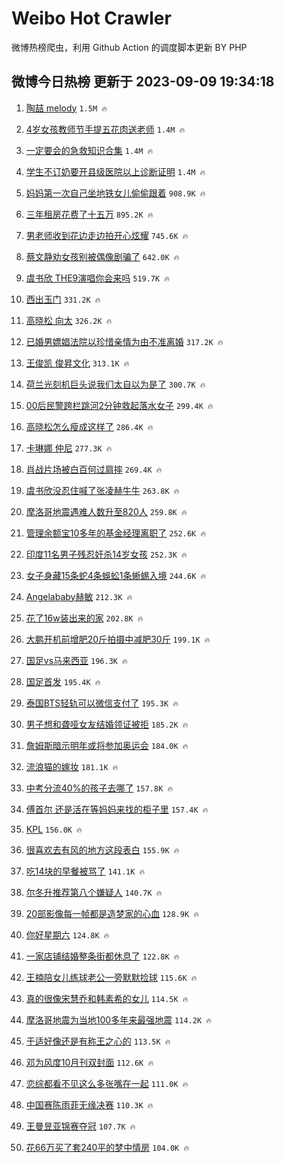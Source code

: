 # Weibo Hot Crawler 



微博热榜爬虫，利用 Github Action 的调度脚本更新 BY PHP 


## 微博今日热榜 更新于 2023-09-09 19:34:18 
1. [陶喆 melody](https://s.weibo.com/weibo?q=%E9%99%B6%E5%96%86%20melody&t=31&band_rank=1&Refer=top) `1.5M 🔥` 

1. [4岁女孩教师节手提五花肉送老师](https://s.weibo.com/weibo?q=%234%E5%B2%81%E5%A5%B3%E5%AD%A9%E6%95%99%E5%B8%88%E8%8A%82%E6%89%8B%E6%8F%90%E4%BA%94%E8%8A%B1%E8%82%89%E9%80%81%E8%80%81%E5%B8%88%23&t=31&band_rank=2&Refer=top) `1.4M 🔥` 

1. [一定要会的急救知识合集](https://s.weibo.com/weibo?q=%23%E4%B8%80%E5%AE%9A%E8%A6%81%E4%BC%9A%E7%9A%84%E6%80%A5%E6%95%91%E7%9F%A5%E8%AF%86%E5%90%88%E9%9B%86%23&t=31&band_rank=3&Refer=top) `1.4M 🔥` 

1. [学生不订奶要开县级医院以上诊断证明](https://s.weibo.com/weibo?q=%23%E5%AD%A6%E7%94%9F%E4%B8%8D%E8%AE%A2%E5%A5%B6%E8%A6%81%E5%BC%80%E5%8E%BF%E7%BA%A7%E5%8C%BB%E9%99%A2%E4%BB%A5%E4%B8%8A%E8%AF%8A%E6%96%AD%E8%AF%81%E6%98%8E%23&t=31&band_rank=4&Refer=top) `1.4M 🔥` 

1. [妈妈第一次自己坐地铁女儿偷偷跟着](https://s.weibo.com/weibo?q=%23%E5%A6%88%E5%A6%88%E7%AC%AC%E4%B8%80%E6%AC%A1%E8%87%AA%E5%B7%B1%E5%9D%90%E5%9C%B0%E9%93%81%E5%A5%B3%E5%84%BF%E5%81%B7%E5%81%B7%E8%B7%9F%E7%9D%80%23&t=31&band_rank=5&Refer=top) `908.9K 🔥` 

1. [三年租房花费了十五万](https://s.weibo.com/weibo?q=%23%E4%B8%89%E5%B9%B4%E7%A7%9F%E6%88%BF%E8%8A%B1%E8%B4%B9%E4%BA%86%E5%8D%81%E4%BA%94%E4%B8%87%23&t=31&band_rank=6&Refer=top) `895.2K 🔥` 

1. [男老师收到花边走边拍开心炫耀](https://s.weibo.com/weibo?q=%23%E7%94%B7%E8%80%81%E5%B8%88%E6%94%B6%E5%88%B0%E8%8A%B1%E8%BE%B9%E8%B5%B0%E8%BE%B9%E6%8B%8D%E5%BC%80%E5%BF%83%E7%82%AB%E8%80%80%23&t=31&band_rank=7&Refer=top) `745.6K 🔥` 

1. [蔡文静劝女孩别被偶像剧骗了](https://s.weibo.com/weibo?q=%23%E8%94%A1%E6%96%87%E9%9D%99%E5%8A%9D%E5%A5%B3%E5%AD%A9%E5%88%AB%E8%A2%AB%E5%81%B6%E5%83%8F%E5%89%A7%E9%AA%97%E4%BA%86%23&t=31&band_rank=8&Refer=top) `642.0K 🔥` 

1. [虞书欣 THE9演唱你会来吗](https://s.weibo.com/weibo?q=%E8%99%9E%E4%B9%A6%E6%AC%A3%20THE9%E6%BC%94%E5%94%B1%E4%BD%A0%E4%BC%9A%E6%9D%A5%E5%90%97&t=31&band_rank=9&Refer=top) `519.7K 🔥` 

1. [西出玉门](https://s.weibo.com/weibo?q=%E8%A5%BF%E5%87%BA%E7%8E%89%E9%97%A8&t=31&band_rank=10&Refer=top) `331.2K 🔥` 

1. [高晓松 向太](https://s.weibo.com/weibo?q=%E9%AB%98%E6%99%93%E6%9D%BE%20%E5%90%91%E5%A4%AA&t=31&band_rank=11&Refer=top) `326.2K 🔥` 

1. [已婚男嫖娼法院以珍惜亲情为由不准离婚](https://s.weibo.com/weibo?q=%23%E5%B7%B2%E5%A9%9A%E7%94%B7%E5%AB%96%E5%A8%BC%E6%B3%95%E9%99%A2%E4%BB%A5%E7%8F%8D%E6%83%9C%E4%BA%B2%E6%83%85%E4%B8%BA%E7%94%B1%E4%B8%8D%E5%87%86%E7%A6%BB%E5%A9%9A%23&t=31&band_rank=12&Refer=top) `317.2K 🔥` 

1. [王俊凯 俊昇文化](https://s.weibo.com/weibo?q=%E7%8E%8B%E4%BF%8A%E5%87%AF%20%E4%BF%8A%E6%98%87%E6%96%87%E5%8C%96&t=31&band_rank=13&Refer=top) `313.1K 🔥` 

1. [荷兰光刻机巨头说我们太自以为是了](https://s.weibo.com/weibo?q=%23%E8%8D%B7%E5%85%B0%E5%85%89%E5%88%BB%E6%9C%BA%E5%B7%A8%E5%A4%B4%E8%AF%B4%E6%88%91%E4%BB%AC%E5%A4%AA%E8%87%AA%E4%BB%A5%E4%B8%BA%E6%98%AF%E4%BA%86%23&t=31&band_rank=14&Refer=top) `300.7K 🔥` 

1. [00后民警跨栏跳河2分钟救起落水女子](https://s.weibo.com/weibo?q=%2300%E5%90%8E%E6%B0%91%E8%AD%A6%E8%B7%A8%E6%A0%8F%E8%B7%B3%E6%B2%B32%E5%88%86%E9%92%9F%E6%95%91%E8%B5%B7%E8%90%BD%E6%B0%B4%E5%A5%B3%E5%AD%90%23&t=31&band_rank=15&Refer=top) `299.4K 🔥` 

1. [高晓松怎么瘦成这样了](https://s.weibo.com/weibo?q=%23%E9%AB%98%E6%99%93%E6%9D%BE%E6%80%8E%E4%B9%88%E7%98%A6%E6%88%90%E8%BF%99%E6%A0%B7%E4%BA%86%23&t=31&band_rank=16&Refer=top) `286.4K 🔥` 

1. [卡琳娜 仲尼](https://s.weibo.com/weibo?q=%23%E5%8D%A1%E7%90%B3%E5%A8%9C%20%E4%BB%B2%E5%B0%BC%23&t=31&band_rank=17&Refer=top) `277.3K 🔥` 

1. [肖战片场被白百何过肩摔](https://s.weibo.com/weibo?q=%23%E8%82%96%E6%88%98%E7%89%87%E5%9C%BA%E8%A2%AB%E7%99%BD%E7%99%BE%E4%BD%95%E8%BF%87%E8%82%A9%E6%91%94%23&t=31&band_rank=18&Refer=top) `269.4K 🔥` 

1. [虞书欣没忍住喊了张凌赫牛牛](https://s.weibo.com/weibo?q=%23%E8%99%9E%E4%B9%A6%E6%AC%A3%E6%B2%A1%E5%BF%8D%E4%BD%8F%E5%96%8A%E4%BA%86%E5%BC%A0%E5%87%8C%E8%B5%AB%E7%89%9B%E7%89%9B%23&t=31&band_rank=19&Refer=top) `263.8K 🔥` 

1. [摩洛哥地震遇难人数升至820人](https://s.weibo.com/weibo?q=%23%E6%91%A9%E6%B4%9B%E5%93%A5%E5%9C%B0%E9%9C%87%E9%81%87%E9%9A%BE%E4%BA%BA%E6%95%B0%E5%8D%87%E8%87%B3820%E4%BA%BA%23&t=31&band_rank=20&Refer=top) `259.8K 🔥` 

1. [管理余额宝10多年的基金经理离职了](https://s.weibo.com/weibo?q=%23%E7%AE%A1%E7%90%86%E4%BD%99%E9%A2%9D%E5%AE%9D10%E5%A4%9A%E5%B9%B4%E7%9A%84%E5%9F%BA%E9%87%91%E7%BB%8F%E7%90%86%E7%A6%BB%E8%81%8C%E4%BA%86%23&t=31&band_rank=21&Refer=top) `252.6K 🔥` 

1. [印度11名男子残忍奸杀14岁女孩](https://s.weibo.com/weibo?q=%23%E5%8D%B0%E5%BA%A611%E5%90%8D%E7%94%B7%E5%AD%90%E6%AE%8B%E5%BF%8D%E5%A5%B8%E6%9D%8014%E5%B2%81%E5%A5%B3%E5%AD%A9%23&t=31&band_rank=22&Refer=top) `252.3K 🔥` 

1. [女子身藏15条蛇4条蜈蚣1条蜥蜴入境](https://s.weibo.com/weibo?q=%23%E5%A5%B3%E5%AD%90%E8%BA%AB%E8%97%8F15%E6%9D%A1%E8%9B%874%E6%9D%A1%E8%9C%88%E8%9A%A31%E6%9D%A1%E8%9C%A5%E8%9C%B4%E5%85%A5%E5%A2%83%23&t=31&band_rank=23&Refer=top) `244.6K 🔥` 

1. [Angelababy赫敏](https://s.weibo.com/weibo?q=%23Angelababy%E8%B5%AB%E6%95%8F%23&t=31&band_rank=24&Refer=top) `212.3K 🔥` 

1. [花了16w装出来的家](https://s.weibo.com/weibo?q=%E8%8A%B1%E4%BA%8616w%E8%A3%85%E5%87%BA%E6%9D%A5%E7%9A%84%E5%AE%B6&t=31&band_rank=25&Refer=top) `202.8K 🔥` 

1. [大鹏开机前增肥20斤拍摄中减肥30斤](https://s.weibo.com/weibo?q=%E5%A4%A7%E9%B9%8F%E5%BC%80%E6%9C%BA%E5%89%8D%E5%A2%9E%E8%82%A520%E6%96%A4%E6%8B%8D%E6%91%84%E4%B8%AD%E5%87%8F%E8%82%A530%E6%96%A4&t=31&band_rank=26&Refer=top) `199.1K 🔥` 

1. [国足vs马来西亚](https://s.weibo.com/weibo?q=%23%E5%9B%BD%E8%B6%B3vs%E9%A9%AC%E6%9D%A5%E8%A5%BF%E4%BA%9A%23&t=31&band_rank=27&Refer=top) `196.3K 🔥` 

1. [国足首发](https://s.weibo.com/weibo?q=%23%E5%9B%BD%E8%B6%B3%E9%A6%96%E5%8F%91%23&t=31&band_rank=28&Refer=top) `195.4K 🔥` 

1. [泰国BTS轻轨可以微信支付了](https://s.weibo.com/weibo?q=%23%E6%B3%B0%E5%9B%BDBTS%E8%BD%BB%E8%BD%A8%E5%8F%AF%E4%BB%A5%E5%BE%AE%E4%BF%A1%E6%94%AF%E4%BB%98%E4%BA%86%23&t=31&band_rank=29&Refer=top) `195.3K 🔥` 

1. [男子想和聋哑女友结婚领证被拒](https://s.weibo.com/weibo?q=%23%E7%94%B7%E5%AD%90%E6%83%B3%E5%92%8C%E8%81%8B%E5%93%91%E5%A5%B3%E5%8F%8B%E7%BB%93%E5%A9%9A%E9%A2%86%E8%AF%81%E8%A2%AB%E6%8B%92%23&t=31&band_rank=30&Refer=top) `185.2K 🔥` 

1. [詹姆斯暗示明年或将参加奥运会](https://s.weibo.com/weibo?q=%23%E8%A9%B9%E5%A7%86%E6%96%AF%E6%9A%97%E7%A4%BA%E6%98%8E%E5%B9%B4%E6%88%96%E5%B0%86%E5%8F%82%E5%8A%A0%E5%A5%A5%E8%BF%90%E4%BC%9A%23&t=31&band_rank=31&Refer=top) `184.0K 🔥` 

1. [流浪猫的嫁妆](https://s.weibo.com/weibo?q=%E6%B5%81%E6%B5%AA%E7%8C%AB%E7%9A%84%E5%AB%81%E5%A6%86&t=31&band_rank=32&Refer=top) `181.1K 🔥` 

1. [中考分流40%的孩子去哪了](https://s.weibo.com/weibo?q=%23%E4%B8%AD%E8%80%83%E5%88%86%E6%B5%8140%25%E7%9A%84%E5%AD%A9%E5%AD%90%E5%8E%BB%E5%93%AA%E4%BA%86%23&t=31&band_rank=33&Refer=top) `157.8K 🔥` 

1. [傅首尔 还是活在等妈妈来找的柜子里](https://s.weibo.com/weibo?q=%E5%82%85%E9%A6%96%E5%B0%94%20%E8%BF%98%E6%98%AF%E6%B4%BB%E5%9C%A8%E7%AD%89%E5%A6%88%E5%A6%88%E6%9D%A5%E6%89%BE%E7%9A%84%E6%9F%9C%E5%AD%90%E9%87%8C&t=31&band_rank=34&Refer=top) `157.4K 🔥` 

1. [KPL](https://s.weibo.com/weibo?q=KPL&t=31&band_rank=35&Refer=top) `156.0K 🔥` 

1. [很喜欢去有风的地方这段表白](https://s.weibo.com/weibo?q=%E5%BE%88%E5%96%9C%E6%AC%A2%E5%8E%BB%E6%9C%89%E9%A3%8E%E7%9A%84%E5%9C%B0%E6%96%B9%E8%BF%99%E6%AE%B5%E8%A1%A8%E7%99%BD&t=31&band_rank=36&Refer=top) `155.9K 🔥` 

1. [吃14块的早餐被骂了](https://s.weibo.com/weibo?q=%23%E5%90%8314%E5%9D%97%E7%9A%84%E6%97%A9%E9%A4%90%E8%A2%AB%E9%AA%82%E4%BA%86%23&t=31&band_rank=37&Refer=top) `141.1K 🔥` 

1. [尔冬升推荐第八个嫌疑人](https://s.weibo.com/weibo?q=%E5%B0%94%E5%86%AC%E5%8D%87%E6%8E%A8%E8%8D%90%E7%AC%AC%E5%85%AB%E4%B8%AA%E5%AB%8C%E7%96%91%E4%BA%BA&t=31&band_rank=38&Refer=top) `140.7K 🔥` 

1. [20部影像每一帧都是造梦家的心血](https://s.weibo.com/weibo?q=%2320%E9%83%A8%E5%BD%B1%E5%83%8F%E6%AF%8F%E4%B8%80%E5%B8%A7%E9%83%BD%E6%98%AF%E9%80%A0%E6%A2%A6%E5%AE%B6%E7%9A%84%E5%BF%83%E8%A1%80%23&t=31&band_rank=39&Refer=top) `128.9K 🔥` 

1. [你好星期六](https://s.weibo.com/weibo?q=%E4%BD%A0%E5%A5%BD%E6%98%9F%E6%9C%9F%E5%85%AD&t=31&band_rank=40&Refer=top) `124.8K 🔥` 

1. [一家店铺结婚整条街都休息了](https://s.weibo.com/weibo?q=%E4%B8%80%E5%AE%B6%E5%BA%97%E9%93%BA%E7%BB%93%E5%A9%9A%E6%95%B4%E6%9D%A1%E8%A1%97%E9%83%BD%E4%BC%91%E6%81%AF%E4%BA%86&t=31&band_rank=41&Refer=top) `122.8K 🔥` 

1. [王楠陪女儿练球老公一旁默默捡球](https://s.weibo.com/weibo?q=%23%E7%8E%8B%E6%A5%A0%E9%99%AA%E5%A5%B3%E5%84%BF%E7%BB%83%E7%90%83%E8%80%81%E5%85%AC%E4%B8%80%E6%97%81%E9%BB%98%E9%BB%98%E6%8D%A1%E7%90%83%23&t=31&band_rank=42&Refer=top) `115.6K 🔥` 

1. [真的很像宋慧乔和韩素希的女儿](https://s.weibo.com/weibo?q=%E7%9C%9F%E7%9A%84%E5%BE%88%E5%83%8F%E5%AE%8B%E6%85%A7%E4%B9%94%E5%92%8C%E9%9F%A9%E7%B4%A0%E5%B8%8C%E7%9A%84%E5%A5%B3%E5%84%BF&t=31&band_rank=43&Refer=top) `114.5K 🔥` 

1. [摩洛哥地震为当地100多年来最强地震](https://s.weibo.com/weibo?q=%23%E6%91%A9%E6%B4%9B%E5%93%A5%E5%9C%B0%E9%9C%87%E4%B8%BA%E5%BD%93%E5%9C%B0100%E5%A4%9A%E5%B9%B4%E6%9D%A5%E6%9C%80%E5%BC%BA%E5%9C%B0%E9%9C%87%23&t=31&band_rank=44&Refer=top) `114.2K 🔥` 

1. [于适好像还是有称王之心的](https://s.weibo.com/weibo?q=%E4%BA%8E%E9%80%82%E5%A5%BD%E5%83%8F%E8%BF%98%E6%98%AF%E6%9C%89%E7%A7%B0%E7%8E%8B%E4%B9%8B%E5%BF%83%E7%9A%84&t=31&band_rank=45&Refer=top) `113.5K 🔥` 

1. [邓为风度10月刊双封面](https://s.weibo.com/weibo?q=%23%E9%82%93%E4%B8%BA%E9%A3%8E%E5%BA%A610%E6%9C%88%E5%88%8A%E5%8F%8C%E5%B0%81%E9%9D%A2%23&t=31&band_rank=46&Refer=top) `112.6K 🔥` 

1. [恋综都看不见这么多张嘴在一起](https://s.weibo.com/weibo?q=%E6%81%8B%E7%BB%BC%E9%83%BD%E7%9C%8B%E4%B8%8D%E8%A7%81%E8%BF%99%E4%B9%88%E5%A4%9A%E5%BC%A0%E5%98%B4%E5%9C%A8%E4%B8%80%E8%B5%B7&t=31&band_rank=47&Refer=top) `111.0K 🔥` 

1. [中国赛陈雨菲无缘决赛](https://s.weibo.com/weibo?q=%23%E4%B8%AD%E5%9B%BD%E8%B5%9B%E9%99%88%E9%9B%A8%E8%8F%B2%E6%97%A0%E7%BC%98%E5%86%B3%E8%B5%9B%23&t=31&band_rank=48&Refer=top) `110.3K 🔥` 

1. [王曼昱亚锦赛夺冠](https://s.weibo.com/weibo?q=%23%E7%8E%8B%E6%9B%BC%E6%98%B1%E4%BA%9A%E9%94%A6%E8%B5%9B%E5%A4%BA%E5%86%A0%23&t=31&band_rank=49&Refer=top) `107.7K 🔥` 

1. [花66万买了套240平的梦中情房](https://s.weibo.com/weibo?q=%23%E8%8A%B166%E4%B8%87%E4%B9%B0%E4%BA%86%E5%A5%97240%E5%B9%B3%E7%9A%84%E6%A2%A6%E4%B8%AD%E6%83%85%E6%88%BF%23&t=31&band_rank=50&Refer=top) `104.0K 🔥` 

